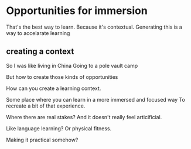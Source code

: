 # Opportunities for immersion

That's the best way to learn.
Because it's contextual.
Generating this is a way to accelarate learning

## creating a context

So I was like living in China
Going to a pole vault camp

But how to create those kinds of opportunities

How can you create a learning context.

Some place where you can learn in a more immersed and focused way
To recreate a bit of that experience.

Where there are real stakes?
And it doesn't really feel articificial.

Like language learning?
Or physical fitness.

Making it practical somehow?